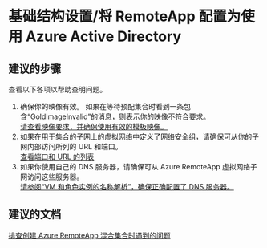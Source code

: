 <properties
    pageTitle="基础结构设置/将 RemoteApp 配置为使用 Azure Active Directory"
    description="基础结构设置/将 RemoteApp 配置为使用 Azure Active Directory"
    service="microsoft.remoteapp"
    resource=""
    authors="aashu"
    displayOrder=""
    selfHelpType="generic"
    supportTopicIds="32335802"
    resourceTags=""
    productPesIds="15540"
    cloudEnvironments="public"
/>


# 基础结构设置/将 RemoteApp 配置为使用 Azure Active Directory

## **建议的步骤**
查看以下各项以帮助查明问题。

1. 确保你的映像有效。 如果在等待预配集合时看到一条包含“GoldImageInvalid”的消息，则表示你的映像不符合要求。<br>
[请查看映像要求，并确保使用有效的模板映像。](https://azure.microsoft.com/documentation/articles/remoteapp-imagereqs/)
2. 如果在用于集合的子网上的虚拟网络中定义了网络安全组，请确保可从你的子网内部访问所列的 URL 和端口。<br>
[查看端口和 URL 的列表](https://azure.microsoft.com/documentation/articles/remoteapp-ports/)
3. 如果你使用自己的 DNS 服务器，请确保可从 Azure RemoteApp 虚拟网络子网访问这些服务器。<br>
[请参阅“VM 和角色实例的名称解析”，确保正确配置了 DNS 服务器。](https://azure.microsoft.com/documentation/articles/virtual-networks-name-resolution-for-vms-and-role-instances/)

## **建议的文档**
[排查创建 Azure RemoteApp 混合集合时遇到的问题](https://azure.microsoft.com/documentation/articles/remoteapp-hybridtrouble/)



<!--HONumber=Jul16_HO4-->


